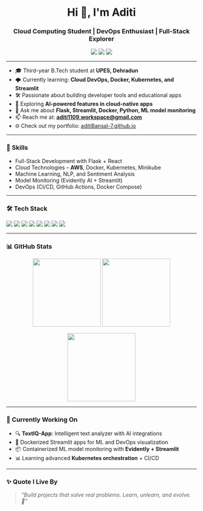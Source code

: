 <h1 align="center">Hi 👋, I'm Aditi</h1>
<h3 align="center">Cloud Computing Student | DevOps Enthusiast | Full-Stack Explorer</h3>

<p align="center">
  <a href="https://www.linkedin.com/in/aditi-clouddev/" target="_blank"><img src="https://img.shields.io/badge/LinkedIn-blue?logo=linkedin&logoColor=white" /></a>
  <a href="mailto:aditi1109.workspace@gmail.com"><img src="https://img.shields.io/badge/Gmail-red?logo=gmail&logoColor=white" /></a>
  <a href="https://aditiBansal-7.github.io/" target="_blank"><img src="https://img.shields.io/badge/Portfolio-Website-blueviolet" /></a>
</p>

---

- 🎓 Third-year B.Tech student at **UPES, Dehradun**
- 🌩️ Currently learning: **Cloud DevOps, Docker, Kubernetes, and Streamlit**
- 🛠️ Passionate about building developer tools and educational apps
- 🧠 Exploring **AI-powered features in cloud-native apps**
- 💬 Ask me about **Flask, Streamlit, Docker, Python, ML model monitoring**
- 📫 Reach me at: **aditi1109.workspace@gmail.com**
- 🌐 Check out my portfolio: [aditiBansal-7.github.io](https://aditiBansal-7.github.io)

---

### 🧠 Skills
- Full-Stack Development with Flask + React
- Cloud Technologies – **AWS**, Docker, Kubernetes, Minikube
- Machine Learning, NLP, and Sentiment Analysis
- Model Monitoring (Evidently AI + Streamlit)
- DevOps (CI/CD, GitHub Actions, Docker Compose)

---

### 🛠️ Tech Stack
<p align="left">
  <img src="https://img.shields.io/badge/Python-3776AB?style=for-the-badge&logo=python&logoColor=white"/>
  <img src="https://img.shields.io/badge/Flask-black?style=for-the-badge&logo=flask&logoColor=white"/>
  <img src="https://img.shields.io/badge/Streamlit-FF4B4B?style=for-the-badge&logo=streamlit&logoColor=white"/>
  <img src="https://img.shields.io/badge/React-20232A?style=for-the-badge&logo=react&logoColor=61DAFB"/>
  <img src="https://img.shields.io/badge/Docker-2496ED?style=for-the-badge&logo=docker&logoColor=white"/>
  <img src="https://img.shields.io/badge/Kubernetes-326CE5?style=for-the-badge&logo=kubernetes&logoColor=white"/>
  <img src="https://img.shields.io/badge/AWS-232F3E?style=for-the-badge&logo=amazon-aws&logoColor=white"/>
  <img src="https://img.shields.io/badge/TailwindCSS-06B6D4?style=for-the-badge&logo=tailwind-css&logoColor=white"/>
</p>

---

### 📊 GitHub Stats

<p align="center">
  <img src="https://github-readme-stats.vercel.app/api?username=aditiBansal-7&show_icons=true&theme=radical&count_private=true" height="180" />
  <img src="https://github-readme-stats.vercel.app/api/top-langs/?username=aditiBansal-7&layout=compact&theme=radical" height="180" />
</p>

<p align="center">
  <img src="https://github-readme-streak-stats.herokuapp.com/?user=aditiBansal-7&theme=radical" height="180" />
</p>

---

### 🧭 Currently Working On
- 🔍 **TextIQ-App**: Intelligent text analyzer with AI integrations
- 🚢 Dockerized Streamlit apps for ML and DevOps visualization
- 📦 Containerized ML model monitoring with **Evidently + Streamlit**
- 📊 Learning advanced **Kubernetes orchestration** + CI/CD

---

### ✨ Quote I Live By
> *"Build projects that solve real problems. Learn, unlearn, and evolve. 🌱"*
